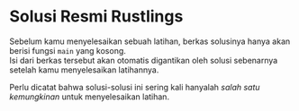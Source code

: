 # Solusi Resmi Rustlings

Sebelum kamu menyelesaikan sebuah latihan, berkas solusinya hanya akan berisi fungsi `main` yang kosong.  
Isi dari berkas tersebut akan otomatis digantikan oleh solusi sebenarnya setelah kamu menyelesaikan latihannya.

Perlu dicatat bahwa solusi-solusi ini sering kali hanyalah _salah satu kemungkinan_ untuk menyelesaikan latihan.
